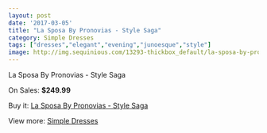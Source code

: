 ```yaml
---
layout: post
date: '2017-03-05'
title: "La Sposa By Pronovias - Style Saga"
category: Simple Dresses
tags: ["dresses","elegant","evening","junoesque","style"]
image: http://img.sequinious.com/13293-thickbox_default/la-sposa-by-pronovias-style-saga.jpg
---
```

La Sposa By Pronovias - Style Saga

On Sales: **$249.99**
<a href="https://www.sequinious.com/simple-dresses/6293-la-sposa-by-pronovias-style-saga.html"><amp-img layout="responsive" width="600" height="600" src="//img.sequinious.com/13293-thickbox_default/la-sposa-by-pronovias-style-saga.jpg" alt="La Sposa By Pronovias - Style Saga 0" /></a>
<a href="https://www.sequinious.com/simple-dresses/6293-la-sposa-by-pronovias-style-saga.html"><amp-img layout="responsive" width="600" height="600" src="//img.sequinious.com/13295-thickbox_default/la-sposa-by-pronovias-style-saga.jpg" alt="La Sposa By Pronovias - Style Saga 1" /></a>
<a href="https://www.sequinious.com/simple-dresses/6293-la-sposa-by-pronovias-style-saga.html"><amp-img layout="responsive" width="600" height="600" src="//img.sequinious.com/13294-thickbox_default/la-sposa-by-pronovias-style-saga.jpg" alt="La Sposa By Pronovias - Style Saga 2" /></a>

Buy it: [La Sposa By Pronovias - Style Saga](https://www.sequinious.com/simple-dresses/6293-la-sposa-by-pronovias-style-saga.html "La Sposa By Pronovias - Style Saga")

View more: [Simple Dresses](https://www.sequinious.com/5-simple-dresses "Simple Dresses")